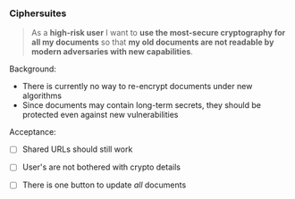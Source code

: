 ### Ciphersuites

> As a **high-risk user** I want to **use the most-secure cryptography for all
> my documents** so that **my old documents are not readable by modern
> adversaries with new capabilities**.

Background:

* There is currently no way to re-encrypt documents under new algorithms
* Since documents may contain long-term secrets, they should be protected even
  against new vulnerabilities

Acceptance:

* [ ] Shared URLs should still work
* [ ] User's are not bothered with crypto details
* [ ] There is one button to update _all_ documents

